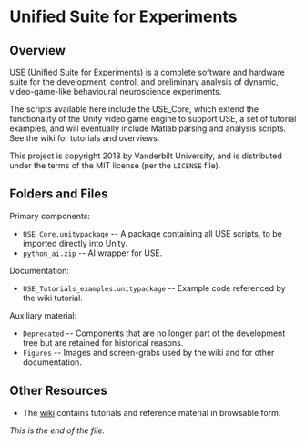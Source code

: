 # Unified Suite for Experiments

## Overview

USE (Unified Suite for Experiments) is a complete software and hardware
suite for the development, control, and preliminary analysis of dynamic,
video-game-like behavioural neuroscience experiments.

The scripts available here include the USE_Core, which extend the
functionality of the Unity video game engine to support USE, a set of
tutorial examples, and will eventually include Matlab parsing and analysis
scripts. See the wiki for tutorials and overviews.

This project is copyright 2018 by Vanderbilt University, and is distributed
under the terms of the MIT license (per the `LICENSE` file).

## Folders and Files

Primary components:

* `USE_Core.unitypackage` -- A package containing all USE scripts, to be imported directly into Unity.
* `python_ai.zip` -- AI wrapper for USE.

Documentation:

* `USE_Tutorials_examples.unitypackage` --
Example code referenced by the wiki tutorial.

Auxiliary material:

* `Deprecated` --
Components that are no longer part of the development tree but are retained
for historical reasons.
* `Figures` --
Images and screen-grabs used by the wiki and for other documentation.


## Other Resources

* The [wiki](https://github.com/att-circ-contrl/use/wiki) contains
tutorials and reference material in browsable form.


_This is the end of the file._
